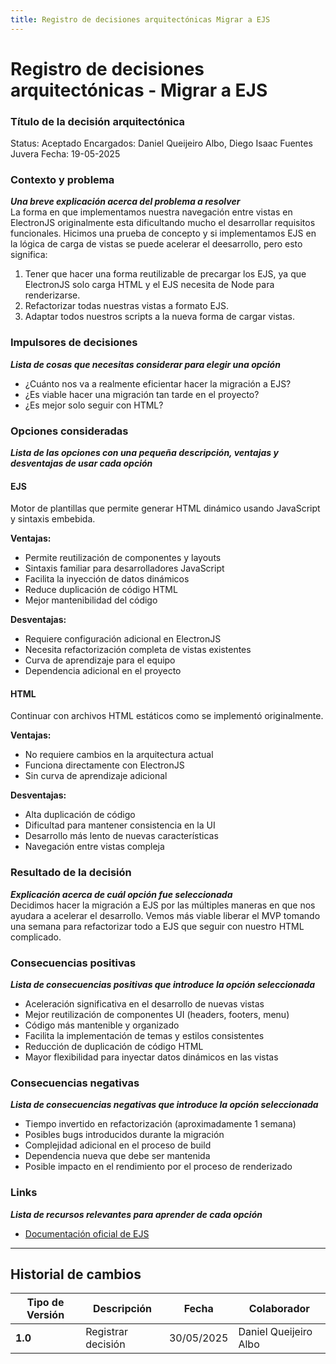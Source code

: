```yaml
---
title: Registro de decisiones arquitectónicas Migrar a EJS
---
```


# Registro de decisiones arquitectónicas - Migrar a EJS

### Título de la decisión arquitectónica
Status: Aceptado
Encargados: Daniel Queijeiro Albo, Diego Isaac Fuentes Juvera
Fecha: 19-05-2025

### Contexto y problema
***Una breve explicación acerca del problema a resolver***  
La forma en que implementamos nuestra navegación entre vistas en ElectronJS originalmente esta dificultando mucho el desarrollar requisitos funcionales.
Hicimos una prueba de concepto y si implementamos EJS en la lógica de carga de vistas se puede acelerar el deesarrollo, pero esto significa:
1. Tener que hacer una forma reutilizable de precargar los EJS, ya que ElectronJS solo carga HTML y el EJS necesita de Node para renderizarse.
2. Refactorizar todas nuestras vistas a formato EJS.
3. Adaptar todos nuestros scripts a la nueva forma de cargar vistas. 

### Impulsores de decisiones
***Lista de cosas que necesitas considerar para elegir una opción***  
- ¿Cuánto nos va a realmente eficientar hacer la migración a EJS?
- ¿Es viable hacer una migración tan tarde en el proyecto?
- ¿Es mejor solo seguir con HTML?

### Opciones consideradas
***Lista de las opciones con una pequeña descripción, ventajas y desventajas de usar cada opción***  
#### EJS
Motor de plantillas que permite generar HTML dinámico usando JavaScript y sintaxis embebida.

**Ventajas:**
- Permite reutilización de componentes y layouts
- Sintaxis familiar para desarrolladores JavaScript
- Facilita la inyección de datos dinámicos
- Reduce duplicación de código HTML
- Mejor mantenibilidad del código

**Desventajas:**
- Requiere configuración adicional en ElectronJS
- Necesita refactorización completa de vistas existentes
- Curva de aprendizaje para el equipo
- Dependencia adicional en el proyecto

#### HTML
Continuar con archivos HTML estáticos como se implementó originalmente.

**Ventajas:**
- No requiere cambios en la arquitectura actual
- Funciona directamente con ElectronJS
- Sin curva de aprendizaje adicional

**Desventajas:**
- Alta duplicación de código
- Dificultad para mantener consistencia en la UI
- Desarrollo más lento de nuevas características
- Navegación entre vistas compleja

### Resultado de la decisión
***Explicación acerca de cuál opción fue seleccionada***  
Decidimos hacer la migración a EJS por las múltiples maneras en que nos ayudara a acelerar el desarrollo. Vemos más viable liberar el MVP tomando una semana para refactorizar todo a EJS que seguir con nuestro HTML complicado.

### Consecuencias positivas
***Lista de consecuencias positivas que introduce la opción seleccionada***  
- Aceleración significativa en el desarrollo de nuevas vistas
- Mejor reutilización de componentes UI (headers, footers, menu)
- Código más mantenible y organizado
- Facilita la implementación de temas y estilos consistentes
- Reducción de duplicación de código HTML
- Mayor flexibilidad para inyectar datos dinámicos en las vistas

### Consecuencias negativas
***Lista de consecuencias negativas que introduce la opción seleccionada***  
- Tiempo invertido en refactorización (aproximadamente 1 semana)
- Posibles bugs introducidos durante la migración
- Complejidad adicional en el proceso de build
- Dependencia nueva que debe ser mantenida
- Posible impacto en el rendimiento por el proceso de renderizado

### Links
***Lista de recursos relevantes para aprender de cada opción***  
- [Documentación oficial de EJS](https://ejs.co/)
---

## Historial de cambios

| **Tipo de Versión** | **Descripción** | **Fecha**  | **Colaborador** |
| ------------------- | --------------- | ---------- | --------------- |
| **1.0** | Registrar decisión | 30/05/2025 |  Daniel Queijeiro Albo |